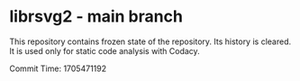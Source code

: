 # librsvg2 - main branch

This repository contains frozen state of the repository.
Its history is cleared. It is used only for static code
analysis with Codacy.

Commit Time: 1705471192